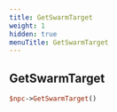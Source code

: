 ```yaml
---
title: GetSwarmTarget
weight: 1
hidden: true
menuTitle: GetSwarmTarget
---
```

## GetSwarmTarget
```perl
$npc->GetSwarmTarget()
```